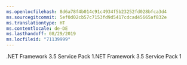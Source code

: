 ```yaml
---
ms.openlocfilehash: 8d6a78f4b014c91c4934f5b23252fd028bfca3d4
ms.sourcegitcommit: 5ef0d02cb57c7153fd9d5417cdcad45665af832e
ms.translationtype: HT
ms.contentlocale: de-DE
ms.lasthandoff: 08/29/2019
ms.locfileid: "71139999"
---
```

<span data-ttu-id="92765-101">.NET Framework 3.5 Service Pack 1</span><span class="sxs-lookup"><span data-stu-id="92765-101">.NET Framework 3.5 Service Pack 1</span></span>